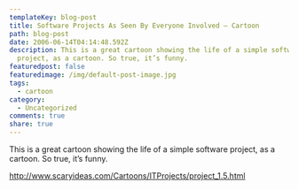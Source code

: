 ```yaml
---
templateKey: blog-post
title: Software Projects As Seen By Everyone Involved – Cartoon
path: blog-post
date: 2006-06-14T04:14:48.592Z
description: This is a great cartoon showing the life of a simple software
  project, as a cartoon. So true, it’s funny.
featuredpost: false
featuredimage: /img/default-post-image.jpg
tags:
  - cartoon
category:
  - Uncategorized
comments: true
share: true
---
```

<!--StartFragment-->

This is a great cartoon showing the life of a simple software project, as a cartoon. So true, it’s funny.

<http://www.scaryideas.com/Cartoons/ITProjects/project_1.5.html>

<!--EndFragment-->